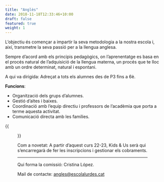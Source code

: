 ```yaml
---
title: "Anglès"
date: 2018-11-18T12:33:46+10:00
draft: false
featured: true
weight: 1
---
```



L’objectiu és començar a impartir la seva metodologia a la nostra escola i, així, transmetre la seva passió per a la llengua anglesa. 

Sempre d’acord amb els principis pedagògics, on l’aprenentatge es basa en el procés natural de l’adquisició de la llengua materna, un procés que te lloc amb un ordre determinat, natural i espontani.

A qui va dirigida: Adreçat a tots els alumnes des de P3 fins a 6è.

**Funcions**:

- Organització dels grups d’alumnes.
- Gestió d’altes i baixes.
- Coordinació amb l’equip directiu i professors de l’acadèmia que porta a terme aquesta activitat.
- Comunicació directa amb les famílies.

{{<figure src="/images/fotoKIds-300x187.png#floatleft" caption="Kids and Us" class="floatleft">}}

Com a novetat: A partir d’aquest curs 22-23, Kids & Us serà qui s’encarregarà de fer les inscripcions i gestionar els cobraments.

---

Qui forma la comissió: Cristina López.

Mail de contacte: angles@escolalurdes.cat


